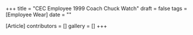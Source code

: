 +++
title = "CEC Employee 1999 Coach Chuck Watch"
draft = false
tags = [Employee Wear]
date = ""

[Article]
contributors = []
gallery = []
+++